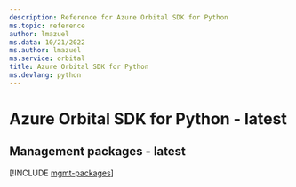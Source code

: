 ```yaml
---
description: Reference for Azure Orbital SDK for Python
ms.topic: reference
author: lmazuel
ms.data: 10/21/2022
ms.author: lmazuel
ms.service: orbital
title: Azure Orbital SDK for Python
ms.devlang: python
---
```

# Azure Orbital SDK for Python - latest

## Management packages - latest
[!INCLUDE [mgmt-packages](orbital-mgmt-index.md)]